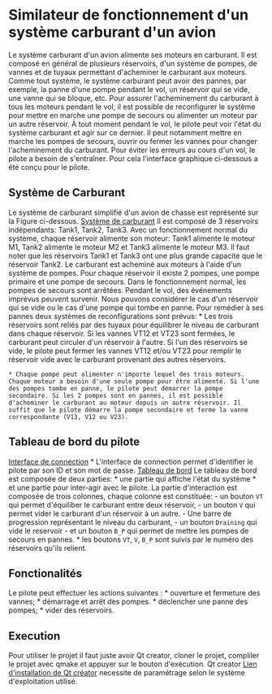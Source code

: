 # Similateur de fonctionnement d'un système carburant d'un avion

Le système carburant d'un avion alimente ses moteurs en carburant. Il est composé en général de plusieurs réservoirs, d'un système de pompes, de vannes et de tuyaux permettant d'acheminer le carburant aux moteurs. Comme tout système, le système carburant peut avoir des pannes, par exemple, la panne d'une pompe pendant le vol, un réservoir qui se vide, une vanne qui se bloque, etc. Pour assurer l'acheminement du carburant à tous les moteurs pendant le vol, il est possible de reconfigurer le système pour mettre en marche une pompe de secours ou alimenter un moteur par un autre réservoir. À tout moment pendant le vol, le pilote peut voir l'état du système carburant et agir sur ce dernier. Il peut notamment mettre en marche les pompes de secours, ouvrir ou fermer les vannes pour changer l'acheminement du carburant. Pour éviter les erreurs au cours d'un vol, le pilote a besoin de s'entraîner. Pour cela l'interface graphique ci-dessous a été conçu pour le pilote.

## Système de Carburant
Le système de carburant simplifié d'un avion de chasse est représenté sur la Figure ci-dessous. 
[Système de carburant](img/systemeDeCarburant.png)
Il est composé de 3 réservoirs indépendants: Tank1, Tank2, Tank3. Avec un fonctionnement normal du système, chaque réservoir alimente son moteur: Tank1 alimente le moteur M1, Tank2 alimente le moteur M2 et Tank3 alimente le moteur M3. Il faut noter que les réservoirs Tank1 et Tank3 ont une plus grande capacité que le réservoir Tank2. Le carburant est acheminé aux moteurs à l'aide d'un système de pompes. Pour chaque réservoir il existe 2 pompes, une pompe primaire et une pompe de secours. Dans le fonctionnement normal, les pompes de secours sont arrêtées.
Pendant le vol, des événements imprévus peuvent survenir. Nous pouvons considérer le cas d'un réservoir qui se vide ou le cas d'une pompe qui tombe en panne. Pour remédier à ses pannes deux systèmes de reconfigurations sont prévus:
    * Les trois réservoirs sont reliés par des tuyaux pour équilibrer le niveau de carburant dans chaque réservoir. Si les vannes   VT12 et VT23 sont fermées, le carburant peut circuler d'un réservoir à l'autre. Si l'un des réservoirs se vide, le pilote peut fermer les vannes VT12 et/ou VT23 pour remplir le réservoir vide avec le carburant provenant des autres réservoirs.

    * Chaque pompe peut alimenter n'importe lequel des trois moteurs. Chaque moteur a besoin d'une seule pompe pour être alimenté. Si l'une des pompes tombe en panne, le pilote peut démarrer la pompe secondaire. Si les 2 pompes sont en pannes, il est possible d'acheminer le carburant au moteur depuis un autre réservoir. Il suffit que le pilote démarre la pompe secondaire et ferme la vanne correspondante (V13, V12 ou V23).
## Tableau de bord du pilote
[Interface de connection](img/connexion.png)
    * L'interface de connection permet d'identifier le pilote par son ID et son mot de passe.
[Tableau de bord](img/tableauDeBord.png)
    Le tableau de bord est composée de deux parties:
        * une partie qui affiche l'état du système
        * et une partie pour inter-agir avec le pilote.
    La partie d'interaction est composée de trois colonnes, chaque colonne est constituée:
        - un bouton `VT` qui permet d'équiliber le carburant entre deux réservoir, 
        - un bouton `V` qui permet vider le carburant d'un réservoir à un autre.
        - Une barre de progression représentant le niveau du carburant, 
        - un bouton `Draining` qui vide le reservoir 
        - et un bouton `B_P` qui permet de mettre les pompes de secours en pannes.
    * les boutons `VT`, `V`, `B_P` sont suivis par le numéro des réservoirs qu'ils relient.

## Fonctionalités
Le pilote peut effectuer les actions suivantes :
    * ouverture et fermeture des vannes;
    * démarrage et arrêt des pompes.
    * déclencher une panne des pompes;
    * vider des réservoirs.

## Execution
Pour utiliser le projet il faut juste avoir Qt creator, cloner le projet, compliler le projet avec qmake et appuyer sur le bouton d'exécution. Qt creator [Lien d'installation de Qt créator](https://www.qt.io/download) necessite de paramétrage selon le système d'exploitation utilisé.